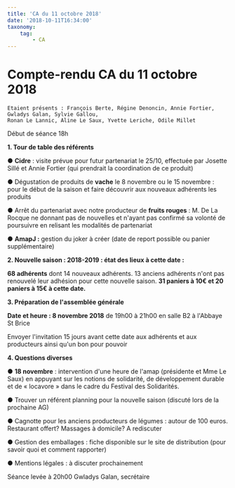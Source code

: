 ```yaml
---
title: 'CA du 11 octobre 2018'
date: '2018-10-11T16:34:00'
taxonomy:
    tag:
        - CA
---
```


# Compte-rendu CA du 11 octobre 2018

```
Etaient présents : François Berte, Régine Denoncin, Annie Fortier, Gwladys Galan, Sylvie Gallou,
Ronan Le Lannic, Aline Le Saux, Yvette Leriche, Odile Millet
```
Début de séance 18h

**1. Tour de table des référents**

● **Cidre** : visite prévue pour futur partenariat le 25/10, effectuée par Josette Sillé et Annie
Fortier (qui prendrait la coordination de ce produit)

● Dégustation de produits de **vache** le 8 novembre ou le 15 novembre : pour le début de la
saison et faire découvrir aux nouveaux adhérents les produits

● Arrêt du partenariat avec notre producteur de **fruits rouges** : M. De La Rocque ne
donnant pas de nouvelles et n'ayant pas confirmé sa volonté de poursuivre en relisant les
modalités de partenariat

● **AmapJ :** gestion du joker à créer (date de report possible ou panier supplémentaire)

**2. Nouvelle saison : 2018-2019 : état des lieux à cette date :**

**68 adhérents** dont 14 nouveaux adhérents. 13 anciens adhérents n'ont pas renouvelé leur
adhésion pour cette nouvelle saison. **31 paniers à 10€ et 20 paniers à 15€ à cette date.**

**3. Préparation de l'assemblée générale**

**Date et heure : 8 novembre 2018** de 19h00 à 21h00 en salle B2 à l'Abbaye St Brice

Envoyer l'invitation 15 jours avant cette date aux adhérents et aux producteurs ainsi qu'un bon
pour pouvoir

**4. Questions diverses**

● **18 novembre** : intervention d'une heure de l'amap (présidente et Mme Le Saux) en
appuyant sur les notions de solidarité, de développement durable et de « locavore » dans le
cadre du Festival des Solidarités.

● Trouver un référent planning pour la nouvelle saison (discuté lors de la prochaine AG)

● Cagnotte pour les anciens producteurs de légumes : autour de 100 euros. Restaurant
offert? Massages à domicile? A rediscuter

● Gestion des emballages : fiche disponible sur le site de distribution (pour savoir quoi et
comment rapporter)

● Mentions légales : à discuter prochainement

Séance levée à 20h00 Gwladys Galan, secrétaire
